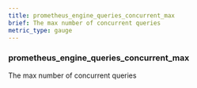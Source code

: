```yaml
---
title: prometheus_engine_queries_concurrent_max
brief: The max number of concurrent queries
metric_type: gauge
---
```

### prometheus_engine_queries_concurrent_max

The max number of concurrent queries